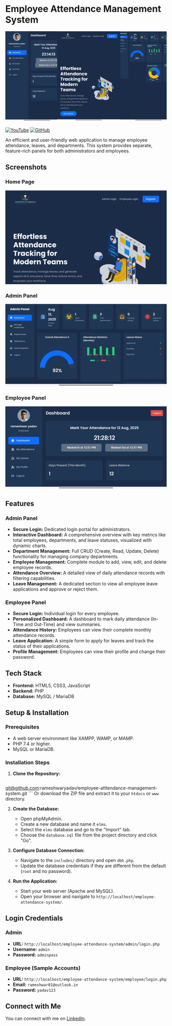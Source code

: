 # Employee Attendance Management System

![Project Thumbnail](assets/images/Tham.png)

[![YouTube](https://img.shields.io/badge/Watch%20on-YouTube-red?logo=youtube)](https://youtu.be/QW97JJklBEs?feature=shared)
[![GitHub](https://img.shields.io/badge/View%20on-GitHub-black?logo=github)](https://github.com/rameshwaryadav/employee-attendance-management-system)




An efficient and user-friendly web application to manage employee attendance, leaves, and departments. This system provides separate, feature-rich panels for both administrators and employees.

## Screenshots

### Home Page
![Home Page](assets/images/homes.jpg)

### Admin Panel
![Admin Panel](assets/images/admins.jpg)

### Employee Panel
![Employee Panel](assets/images/emplo.jpg)


## Features

### Admin Panel
- **Secure Login:** Dedicated login portal for administrators.
- **Interactive Dashboard:** A comprehensive overview with key metrics like total employees, departments, and leave statuses, visualized with dynamic charts.
- **Department Management:** Full CRUD (Create, Read, Update, Delete) functionality for managing company departments.
- **Employee Management:** Complete module to add, view, edit, and delete employee records.
- **Attendance Overview:** A detailed view of daily attendance records with filtering capabilities.
- **Leave Management:** A dedicated section to view all employee leave applications and approve or reject them.

### Employee Panel
- **Secure Login:** Individual login for every employee.
- **Personalized Dashboard:** A dashboard to mark daily attendance (In-Time and Out-Time) and view summaries.
- **Attendance History:** Employees can view their complete monthly attendance records.
- **Leave Application:** A simple form to apply for leaves and track the status of their applications.
- **Profile Management:** Employees can view their profile and change their password.

## Tech Stack
- **Frontend:** HTML5, CSS3, JavaScript
- **Backend:** PHP
- **Database:** MySQL / MariaDB

## Setup & Installation

### Prerequisites
- A web server environment like XAMPP, WAMP, or MAMP.
- PHP 7.4 or higher.
- MySQL or MariaDB.

### Installation Steps
1.  **Clone the Repository:**
    ```sh
git@github.com:rameshwaryadav/employee-atttendance-management-system.git
    ```
    Or download the ZIP file and extract it to your `htdocs` or `www` directory.

2.  **Create the Database:**
    - Open phpMyAdmin.
    - Create a new database and name it `elms`.
    - Select the `elms` database and go to the "Import" tab.
    - Choose the `database.sql` file from the project directory and click "Go".

3.  **Configure Database Connection:**
    - Navigate to the `includes/` directory and open `dbh.php`.
    - Update the database credentials if they are different from the default (`root` and no password).

4.  **Run the Application:**
    - Start your web server (Apache and MySQL).
    - Open your browser and navigate to `http://localhost/employee-attendance-system/`.

## Login Credentials

### Admin
- **URL:** `http://localhost/employee-attendance-system/admin/login.php`
- **Username:** `admin`
- **Password:** `adminpass`

### Employee (Sample Accounts)
- **URL:** `http://localhost/employee-attendance-system/employee/login.php`
- **Email:** `rameshwar01@outlook.in`
- **Password:** `yadav123`

## Connect with Me

You can connect with me on [LinkedIn](https://www.linkedin.com/in/rameshwar01/).
